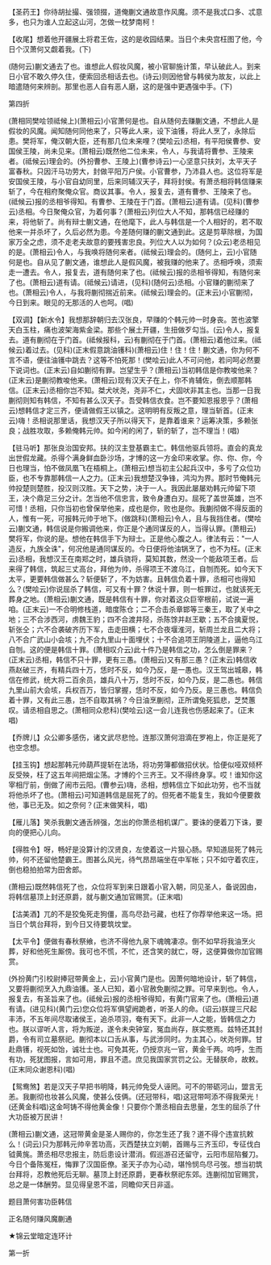 <!-- { "loadSidebar": true } -->
【圣药王】你待胡扯撮、强领掇，道俺蒯文通故意作风魔。须不是我忒口多、忒意多，也只为谁人立起这山河，怎做一枕梦南柯！

【收尾】想着他开疆展土将君王佐，这的是收园结果。当日个未央宫枉图了他，今日个汉萧何又觑着我。(下)

(随何云)蒯文通去了也。谁想此人假妆风魔，被小官聊施计策，早认破此人。到来日小官不敢久停久住，便索回丞相话去也。(诗云)则因他曾与韩侯为故友，以此上暗遣随何来辨剖。那里也恶人自有恶人磨，这的是强中更遇强中手。(下)


第四折

(萧相同樊哙领祗候上)(萧相云)小官萧何是也。自从随何去赚蒯文通，不想此人是假妆的风魔。闻知随何同他来了，只等此人来，设下油镬，将此人烹了，永除后患。樊将军，俺汉朝大臣，还有那几位未来哩？(樊哙云)丞相，有平阳侯曹参、安国侯王陵，尚未见来。(萧相云)既然他二位未来，令人，与我请将曹参、王陵来者。(祗候云)理会的。(外扮曹参、王陵上)(曹参诗云)一心坚意只扶刘，太平天子富春秋。只因汗马功劳大，封做平阳万户侯。小官曹参，乃沛县人也。这位将军是安国侯王陵，与小官自幼同里，后来同辅汉天子，拜将封侯。有萧丞相将韩信赚来斩了，今在相府聚俺众官。商议其事。令人，报复去，道有曹参、王陵来了也。(祗候云)报的丞相爷得知。有曹参、王陵在于门首。(萧相云)道有请。(见科)(曹参云)丞相。今日聚俺众官，为着何事？(萧相云)列位大人不知，那韩信已经赚的来，将他斩了。尚有辩士蒯文通，在他麾下，此人与韩信是一个人相好的，若不取他来一并杀坏了，久后必然为患。今差随何赚的蒯文通到此。这是剪草除根，为国家万全之虑，须不走老夫故意的要残害忠良。列位大人以为如何？(众云)老丞相见的是。(萧相云)令人，与我唤将随何来者。(祗候云)理会的。(随何上，云)小官随何是也。自从见了蒯文通，谁想此人是假风魔，被我赚的他来了。丞相呼唤，须索走一遭去。令人，报复去，道有随何来了也。(祗候云)报的丞相爷得知，有随何来了也。(萧相云)道有请。(祗候云)请进，(见科)(随何云)丞相。小官赚的蒯彻来了也。(萧相云)令人，与我将蒯彻揣近前来。(祗候云)理会的。(正末云)小官蒯彻，今日到来。眼见的无那活的人也呵。(唱)

【双调】【新水令】我想那辞朝归去汉张良，早赚的个韩元帅一时身丧。苦也波擎天白玉柱，痛也波架海紫金梁。那些个展土开疆，生扭做歹勾当。(云)令人，报复去。道有蒯彻在于门首。(祗候报科，云)有蒯彻在于门首。(萧相云)着他过来。(祗候云)着过去。(见科)(正末假意跳油镬科)(萧相云)住！住！住！蒯文通，你为何不言不语，便往油镬中跳去？这等不怕死那！(樊哙云)此人不可问他，若问呵必然要下说词也。(正末云)自如蒯彻有罪。岂望生乎？(萧相云)当初韩信是你教唆他来？(正末云)是蒯彻教唆他来。(萧相云)现有汉天子在上，你不肯辅佐，倒去顺那韩信。(正末云)丞相你岂不知。桀犬吠尧，尧非不仁，犬固吠非其主也。当那一日我蒯彻则知有韩信，不知有甚么汉天子。吾受韩信衣食。岂不要知恩报恩乎？(萧相云)想韩信才定三齐，便请做假王以镇之。这明明有反叛之意，理当斩首。(正末云)嗨！丞相说那里话，我想汉天子所以得天下，是靠着谁来？运筹决策，多赖张良；战胜攻取，多赖俺韩元帅。如今闲的闲了，斩的斩了，岂不理当！(唱)

【驻马听】那张良治国安邦。扶的汉主登基霸主亡。韩信他驱兵领将。直会的真龙出世假龙藏。杀得个满身鲜血卧沙场，才博的这一方金印来收掌。你、你、你，今日也理当，怕不做凤凰飞在梧桐上。(萧相云)想当初主公起兵汉中，多亏了众位功臣，也不专靠那韩信一人之力。(正末云)我想楚汉争锋，鸿沟为界。那时节俺韩元帅投楚则楚胜，投汉则汉胜。天下之势，决于一人。我因此屡屡劝韩元帅留下项王，决个鼎足三分之计。怎当他不信忠言，致令身遭白刃。屈死了盖世英雄，岂不可惜！丞相，只你当初也曾保举他来，成也是你，败也是你。我蒯彻做不得反面的人，惟有一死，可报韩元帅于地下。(做跳科)(萧相云)令人，且与我挡住者。(樊哙云)蒯文通，韩信说是你搬调他来，你正是个通同谋反的人，当得认罪。(萧相云)樊将军，你说的是。想他在韩信手下为辩士。正是他心腹之人。律法有云："一人造反，九族全诛"，何况他是通同谋反的。今日便将他油锅烹了，也不为枉。(正末云)丞相，我想汉王在南郑之时，雄兵骁将，莫知其数，然没一个能敌项王者。后来得了韩信，筑起三丈高台，拜他为帅，杀得项王不渡乌江，自刎而死。如今天下太平，更要韩信做甚么？斩便斩了，不为妨害。且韩信负着十罪，丞相可也得知么？(樊哙云)你说屈杀了韩信，可又有十罪？休说十罪，则一桩罪过，也就该死无葬身之地。(萧相云)蒯文通，既是韩信有十罪，你对着这众巨宰根前，试说一遍咱。(正末云)一不合明修栈道，暗度陈仓；二不合击杀章邯等三秦王，取了关中之地；三不合涉西河，虏魏王豹；四不合渡井陉，杀陈馀并赵王歇；五不合擒夏悦，斩张仝；六不合袭破齐历下军，击走田横；七不合夜堰淮河，斩周兰龙且二大将；八不合广武山小会垓；九不合九里山十面埋伏；十不合追项王阴陵道上，逼他乌江自刎。这的便是韩信十罪。(萧相叹介云)此十件乃是韩信之功，怎么倒是罪来？(正末云)丞相，韩信不只十罪，更有三愚。(萧相云)又有那三愚？(正末云)韩信收燕赵破三齐，有精兵四十万，恁时不反，如今乃反，是一愚也。汉王驾出城皋，韩信在修武，统大将二百余员，雄兵八十万，恁时不反，如今乃反，是二愚也。韩信九里山前大会垓，兵权百万，皆归掌握，恁时不反，如今乃反。是三愚也。韩信负着十罪，又有此三愚，岂不自取其祸？今日油烹蒯彻，正所谓兔死狐悲，芝焚蕙叹。请丞相自思之。(萧相同众悲科)(樊哙云)这一会儿连我也伤感起来了。(正末唱)

【乔牌儿】众公卿多感伤，诸文武尽悲怆。连那汉萧何泪滴在罗袍上，你正是死了也空念想。

【挂玉钩】想起那韩元帅葫芦提斩在法场，将功劳簿都做招伏状。恰便似哑双倾杯反受殃，枉了这五年间把烟尘荡。才博的个三齐王。又不得终身享。哎！谁知你这宰相厅前，倒做了闹市云阳。(曹参云)嗨，丞相，想韩信立下如此功劳，也不当就将他杀坏了也。(萧相云)可知道韩信是屈死了的。但死者不能复生，我如今便要救他，事已无及。如之奈何？(正末做笑科，唱)

【雁儿落】笑杀我蒯文通舌辨强，怎出的你萧丞相机谋广。要诛的便着刀下诛，要向的便把心儿向。

【得胜令】呀，畅好是没算计的汉贤良，左使着这一片狠心肠。早知道屈死了韩元帅，何不还留他楚霸王。图甚么风光，待气昂昂端坐在中军帐；只不如守着农庄，倒也稳拍拍常为田舍郎。

(萧相云)既然韩信死了也，众位将军到来日跟着小官入朝，同见圣人，备说因由，将韩信墓顶上封还原爵，就与蒯文通加官赐赏。(正末唱)

【沽美酒】兀的不是狡兔死走狗僵，高鸟尽劲弓藏，也枉了你荐举他来这一场。把当日个筑台拜将，到今日又待要筑坟堂。

【太平令】便做有春秋祭飨，也济不得他九泉下魂魄凄凉。倒不如早将我油烹火葬，好和他死生厮傍。我可也不慌，不忙，还含笑的就亡，呀，这便算做你加官赐赏。

(外扮黄门引校尉捧冠带黄金上，云)小官黄门是也。因萧何暗地设计，斩了韩信，又要将蒯彻烹入九鼎油镬。圣人已知，着小官赦免蒯彻之罪。可早来到也。令人，报复去，有圣旨来了也。(祗候云)报的丞相爷得知，有黄门官来了也。(萧相云)道有请。(进见科)(黄门云)您众位将军俱望阙跪者，听圣人的命。(诏云)朕提三尺起丰沛，不五年间尽取诸侯王，追杀项羽，奄有天下。此非一人之能，皆韩信之力也。朕以谬听人言，将为叛逆，遂令未央钟室，冤血尚存，朕实愍焉。兹特还其封爵，令有司立墓祭祀。蒯彻本以口舌从事，与武涉同时。为主其心，吠尧何罪。甘赴鼎镬，视死如饴，诚壮士也。可免其死，仍授京兆一官，黄金千两。呜呼，生而有功，死犹图报，言如可用，罪且不遗。庶见我国家赏罚之公。无替朕命，故敕。(正末同众谢恩科)(唱)

【鸳鸯煞】若是汉天子早把书明降，韩元帅免受人诬罔。可不的带砺河山，盟言无恙。我蒯彻也妆甚么风魔，使甚么伎俩。(还冠带科，唱)这冠带呵添不得我荣光！(还黄金科唱)这金呵铸不得他黄金像！只要你个萧丞相自去思量，怎生的屈杀了什大功臣被万民讲！

(萧相云)蒯文通，这冠带黄金是圣人赐你的，你怎生还了我？道不得个违宣抗敕么！(词云)只为那韩元帅辛苦功高，灭西楚扶立刘朝，首赐与三齐玉印，专征伐白钺黄旄。萧丞相尽忠报主，防后患设计潜消。假巡游召还留守，云阳市屈陷餐刀。今日个备陈冤枉，悔罪了汉国臣僚。圣天子亦为心动，堪怜悯鸟尽弓弢。想当初筑台拜将，忍教他死后无聊。墓顶上封还原爵，更春秋祭祀东郊。连蒯彻加官赐赏，总之是一体酬劳。显见得皇恩不滥，同瞻仰天日非遥。

题目萧何害功臣韩信

正名随何赚风魔蒯通
　




★锦云堂暗定连环计

第一折

